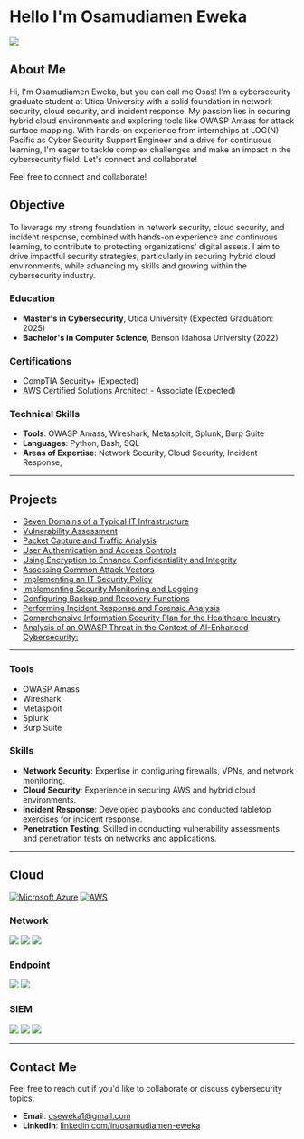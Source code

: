 # Hello I'm Osamudiamen Eweka 
<a href="https://www.linkedin.com/in/osamudiamen-eweka-85b3b3261/"><img src="https://img.shields.io/badge/-LinkedIn-0072b1?&style=for-the-badge&logo=linkedin&logoColor=white" /></a>
## About Me
Hi, I'm Osamudiamen Eweka, but you can call me Osas! I'm a cybersecurity graduate student at Utica University with a solid foundation in network security, cloud security, and incident response. My passion lies in securing hybrid cloud environments and exploring tools like OWASP Amass for attack surface mapping. With hands-on experience from internships at LOG(N) Pacific as Cyber Security Support Engineer and a drive for continuous learning, I'm eager to tackle complex challenges and make an impact in the cybersecurity field. Let's connect and collaborate!

Feel free to connect and collaborate!

## Objective
To leverage my strong foundation in network security, cloud security, and incident response, combined with hands-on experience and continuous learning, to contribute to protecting organizations' digital assets. I aim to drive impactful security strategies, particularly in securing hybrid cloud environments, while advancing my skills and growing within the cybersecurity industry.


### Education
- **Master's in Cybersecurity**, Utica University (Expected Graduation: 2025)
- **Bachelor's in Computer Science**, Benson Idahosa University (2022)

### Certifications
- CompTIA Security+ (Expected)
- AWS Certified Solutions Architect - Associate (Expected)

### Technical Skills
- **Tools**: OWASP Amass, Wireshark, Metasploit, Splunk, Burp Suite
- **Languages**: Python, Bash, SQL
- **Areas of Expertise**: Network Security, Cloud Security, Incident Response, 

---

## Projects
- [Seven Domains of a Typical IT Infrastructure](https://github.com/Eweka01/-Seven-Domains-of-a-Typical-IT-Infrastructure-/tree/main)
- [Vulnerability Assessment](https://github.com/Eweka01/Performing-a-Vulnerability-Assessment/tree/main)
- [Packet Capture and Traffic Analysis](https://github.com/Eweka01/Performing-Packet-Capture-and-Traffic-Analysis/tree/main)
- [User Authentication and Access Controls](https://github.com/Eweka01/Applying-User-Authentication-and-Access-Controls/tree/main)
- [Using Encryption to Enhance Confidentiality and Integrity](https://github.com/Eweka01/Using-Encryption-to-Enhance-Confidentiality-and-Integrity)
- [Assessing Common Attack Vectors](https://github.com/Eweka01/Assessing-Common-Attack-Vectors/tree/main)
- [Implementing an IT Security Policy](https://github.com/Eweka01/Implementing-an-IT-Security-Policy)
- [Implementing Security Monitoring and Logging](https://github.com/Eweka01/Implementing-Security-Monitoring-and-Logging)
- [Configuring Backup and Recovery Functions](https://github.com/Eweka01/-Configuring-Backup-and-Recovery-Functions)
- [Performing Incident Response and Forensic Analysis](https://github.com/Eweka01/Performing-Incident-Response-and-Forensic-Analysis/tree/main)
- [Comprehensive Information Security Plan for the Healthcare Industry](https://github.com/Eweka01/Comprehensive-Information-Security-Plan-for-the-Healthcare-Industry)
- [Analysis of an OWASP Threat in the Context of AI-Enhanced Cybersecurity:](https://github.com/Eweka01/Analysis-of-an-OWASP-Threat-in-the-Context-of-AI-Enhanced-Cybersecurity-)

---
### Tools
- OWASP Amass
- Wireshark
- Metasploit
- Splunk
- Burp Suite

### Skills
- **Network Security**: Expertise in configuring firewalls, VPNs, and network monitoring.
- **Cloud Security**: Experience in securing AWS and hybrid cloud environments.
- **Incident Response**: Developed playbooks and conducted tabletop exercises for incident response.
- **Penetration Testing**: Skilled in conducting vulnerability assessments and penetration tests on networks and applications.

---

## Cloud

[![Microsoft Azure](https://img.shields.io/badge/Microsoft_Azure-0089D6?style=for-the-badge&logo=microsoft-azure&logoColor=white)](https://learn.microsoft.com/en-us/azure/)
[![AWS](https://img.shields.io/badge/Amazon_AWS-232F3E?style=for-the-badge&logo=amazon-aws&logoColor=white)](https://aws.amazon.com/)

### Network
<div>
    <img src="https://img.shields.io/badge/-Wireshark-1679A7?&style=for-the-badge&logo=Wireshark&logoColor=white" />
    <img src="https://img.shields.io/badge/-Suricata-EF3B2D?&style=for-the-badge&logo=Suricata&logoColor=white" />
    <img src="https://img.shields.io/badge/-Zeek-777BB4?&style=for-the-badge&logo=Zeek&logoColor=white" />
</div>

### Endpoint
<div>
    <img src="https://img.shields.io/badge/-Microsoft_Defender_for_Endpoint-00A4EF?&style=for-the-badge&logo=Microsoft&logoColor=white" />
    <img src="https://img.shields.io/badge/-Velociraptor-4B275F?&style=for-the-badge&logo=Velociraptor&logoColor=white" />
</div>

### SIEM
<div>
    <img src="https://img.shields.io/badge/-Microsoft_Sentinel-0078D4?&style=for-the-badge&logo=Microsoft&logoColor=white" />
    <img src="https://img.shields.io/badge/-Splunk-000000?&style=for-the-badge&logo=Splunk&logoColor=white" />
    <img src="https://img.shields.io/badge/-Elastic-005571?&style=for-the-badge&logo=Elastic&logoColor=white" />
</div>

---

## Contact Me
Feel free to reach out if you'd like to collaborate or discuss cybersecurity topics.

- **Email**: oseweka1@gmail.com
- **LinkedIn**: [linkedin.com/in/osamudiamen-eweka](https://www.linkedin.com/in/osamudiamen-eweka-85b3b3261/)
